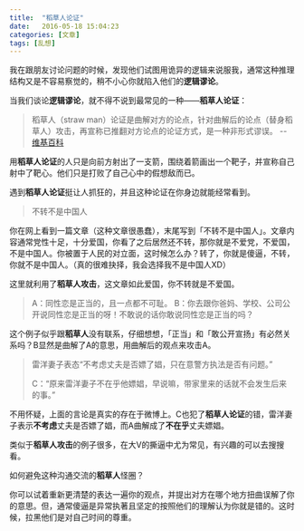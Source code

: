 ```yaml
---
title:  "稻草人论证"
date:   2016-05-18 15:04:23
categories: [文章]
tags: [乱想]
---
```

我在跟朋友讨论问题的时候，发现他们试图用诡异的逻辑来说服我，通常这种推理结构又是不容易察觉的，稍不小心你就陷入他们的**逻辑谬论**。

当我们谈论**逻辑谬论**，就不得不说到最常见的一种——**稻草人论证**：
> 稻草人（straw man）论证是曲解对方的论点，针对曲解后的论点（替身稻草人）攻击，再宣称已推翻对方论点的论证方式，是一种非形式谬误。 --[ 维基百科 ](https://zh.wikipedia.org/wiki/%E7%A8%BB%E8%8D%89%E4%BA%BA%E8%AB%96%E8%AD%89)


用**稻草人论证**的人只是向前方射出了一支箭，围绕着箭画出一个靶子，并宣称自己射中了靶心。他们只是打败了自己心中的假想敌而已。

遇到**稻草人论证**挺让人抓狂的，并且这种论证在你身边就能经常看到。
> 不转不是中国人

你在网上看到一篇文章（这种文章很愚蠢），末尾写到「不转不是中国人」。文章内容通常党性十足，十分爱国，你看了之后居然还不转，那你就是不爱党，不爱国，不是中国人。你被置于人民的对立面，这时候怎么办？转了，你就是傻逼，不转，你就不是中国人。（真的很难抉择，我会选择我不是中国人XD）

这里就利用了**稻草人攻击**，这文章如此爱国，你不转就是不爱国。

>A：同性恋是正当的，且一点都不可耻。
>B：你去跟你爸妈、学校、公司公开说同性恋是正当的呀！不敢说的话你敢说同性恋是正当的吗？

这个例子似乎跟**稻草人**没有联系，仔细想想，「正当」和「敢公开宣扬」有必然关系吗？B显然是曲解了A的意思，用曲解后的观点来攻击A。


>雷洋妻子表态“不考虑丈夫是否嫖了娼，只在意警方执法是否有问题。”
>
>C：“原来雷洋妻子不在乎他嫖娼，早说嘛，带家里来的话就不会发生后来的事。”

不用怀疑，上面的言论是真实的存在于微博上。C也犯了**稻草人论证**的错，雷洋妻子表示**不考虑**丈夫是否嫖了娼，而A曲解成了**不在乎**丈夫嫖娼。

类似于**稻草人攻击**的例子很多，在大V的撕逼中尤为常见，有兴趣的可以去搜搜看。

如何避免这种沟通交流的**稻草人**怪圈？

你可以试着重新更清楚的表达一遍你的观点，并提出对方在哪个地方扭曲误解了你的意思。但，通常傻逼是异常执著且坚定的按照他们的理解认为你就是错的。这时候，拉黑他们是对自己时间的尊重。
